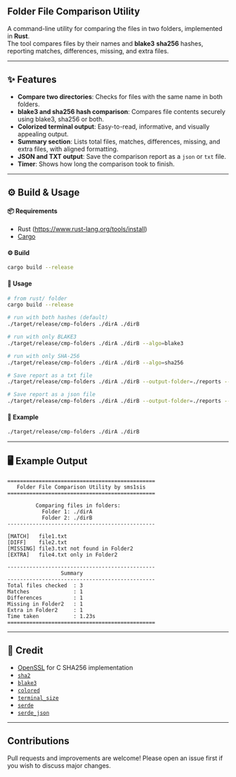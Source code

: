 ## Folder File Comparison Utility

A command-line utility for comparing the files in two folders, implemented in **Rust**.   
The tool compares files by their names and **blake3** **sha256**  hashes, reporting matches, differences, missing, and extra files.  

---

## ✨ Features

- **Compare two directories**: Checks for files with the same name in both folders.
- **blake3 and  sha256 hash comparison**: Compares file contents securely using blake3, sha256 or both.
- **Colorized terminal output**: Easy-to-read, informative, and visually appealing output.
- **Summary section**: Lists total files, matches, differences, missing, and extra files, with aligned formatting.
- **JSON and TXT output**: Save the comparison report as a `json` or `txt` file.
- **Timer**: Shows how long the comparison took to finish.

---

## ⚙️ Build & Usage

#### 📦 Requirements

- Rust (https://www.rust-lang.org/tools/install)
- [Cargo](https://doc.rust-lang.org/cargo/getting-started/installation.html)

#### ⚙️  Build

```sh
cargo build --release
```

#### 🚀 Usage

```sh
# from rust/ folder
cargo build --release

# run with both hashes (default)
./target/release/cmp-folders ./dirA ./dirB

# run with only BLAKE3
./target/release/cmp-folders ./dirA ./dirB --algo=blake3

# run with only SHA-256
./target/release/cmp-folders ./dirA ./dirB --algo=sha256

# Save report as a txt file
./target/release/cmp-folders ./dirA ./dirB --output-folder=./reports --output-format=txt

# Save report as a json file
./target/release/cmp-folders ./dirA ./dirB --output-folder=./reports --output-format=json
```

#### 📝 Example

```sh
./target/release/cmp-folders ./dirA ./dirB
```

---

## 🖥️ Example Output

```
===============================================
   Folder File Comparison Utility by sms1sis         
===============================================

         Comparing files in folders:            
           Folder 1: ./dirA                     
           Folder 2: ./dirB                     
-----------------------------------------------

[MATCH]   file1.txt
[DIFF]    file2.txt
[MISSING] file3.txt not found in Folder2
[EXTRA]   file4.txt only in Folder2

-----------------------------------------------
                 Summary
-----------------------------------------------
Total files checked  : 3
Matches              : 1
Differences          : 1
Missing in Folder2   : 1
Extra in Folder2     : 1
Time taken           : 1.23s
===============================================
```

---

## 🙌 Credit

- [OpenSSL](https://www.openssl.org/) for C SHA256 implementation
- [`sha2`](https://crates.io/crates/sha2)
- [`blake3`](https://crates.io/crates/blake)
- [`colored`](https://crates.io/crates/colored)
- [`terminal_size`](https://crates.io/crates/terminal_size)
- [`serde`](https://crates.io/crates/serde)
- [`serde_json`](https://crates.io/crates/serde_json)

---

## Contributions

Pull requests and improvements are welcome! Please open an issue first if you wish to discuss major changes.

